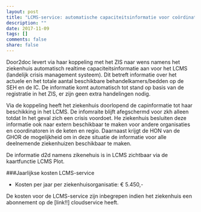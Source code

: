 ```yaml
---
layout: post
title: "LCMS-service: automatische capaciteitsinformatie voor coördinatie bij crisis"
description: ""
date: 2017-11-09
tags: []
comments: false
share: false
---
```


Door2doc levert via haar koppeling met het ZIS naar wens namens het ziekenhuis automatisch realtime capaciteitsinformatie aan voor het LCMS (landelijk crisis management systeem). Dit betreft informatie over het actuele en het totale aantal beschikbare behandelkamers/bedden op de SEH en de IC. De informatie komt automatisch tot stand op basis van de registratie in het ZIS, er zijn geen extra handelingen nodig.

Via de koppeling heeft het ziekenhuis doorlopend de capinformatie tot haar beschikking in het LCMS. De infomraite blijft afegschermd voor zkh alleen totdat In het geval zich een crisis voordoet. He ziekenhuis besluiten deze informatie ook naar extern beschikbaar te maken voor andere organisaties en coordinatoren in de keten en regio. Daarnaast krijgt de HON van de GHOR de mogelijkheid om in deze situatie de informatie voor alle deelnemende ziekenhuizen beschikbaar te maken.

De informatie d2d namens zikenehuis is in LCMS zichtbaar via de kaartfunctie LCMS Plot.

###Jaarlijkse kosten LCMS-service
* Kosten per jaar per ziekenhuisorganisatie: € 5.450,-

De kosten voor de LCMS-service zijn inbegrepen indien het ziekenhuis een abonnement op de [link!!] cloudservice heeft.

